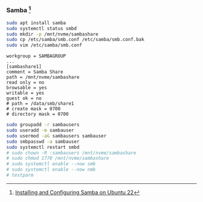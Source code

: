 ### Samba [^1]

```sh
sudo apt install samba
sudo systemctl status smbd
sudo mkdir -p /mnt/nvme/sambashare
sudo cp /etc/samba/smb.conf /etc/samba/smb.conf.bak
sudo vim /etc/samba/smb.conf
```

```
workgroup = SAMBAGROUP
...
[sambashare1]
comment = Samba Share
path = /mnt/nvme/sambashare
read only = no
browsable = yes
writable = yes
guest ok = no
# path = /data/smb/share1
# create mask = 0700
# directory mask = 0700
```

```sh
sudo groupadd -r sambausers
sudo useradd -m sambauser
sudo usermod -aG sambausers sambauser
sudo smbpasswd -a sambauser
sudo systemctl restart smbd
# sudo chown -R :sambausers /mnt/nvme/sambashare
# sudo chmod 1770 /mnt/nvme/sambashare
# sudo systemctl enable --now smb
# sudo systemctl enable --now nmb
# testparm
```

[^1]: [Installing and Configuring Samba on Ubuntu 22](https://reintech.io/blog/installing-configuring-samba-ubuntu-22)